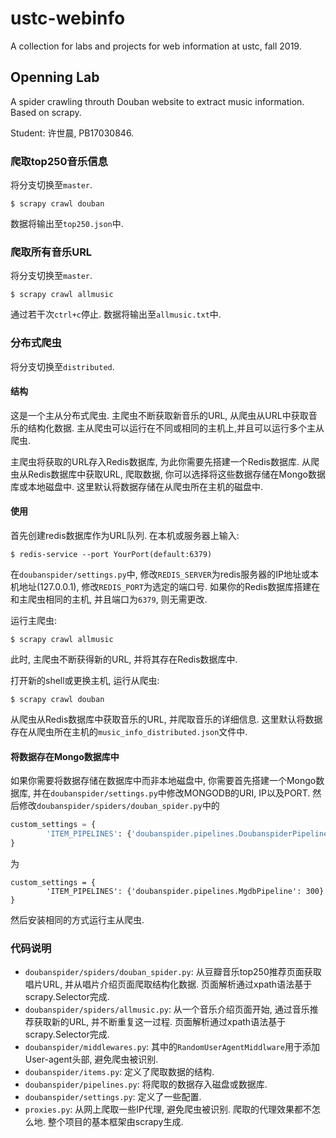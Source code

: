 # ustc-webinfo
A collection for labs and projects for web information at ustc, fall 2019.
## Openning Lab
A spider crawling throuth Douban website to extract music information. Based on scrapy.

Student: 许世晨, PB17030846.

### 爬取top250音乐信息
将分支切换至`master`.
```shell
$ scrapy crawl douban
```
数据将输出至`top250.json`中.
### 爬取所有音乐URL
将分支切换至`master`.
```shell
$ scrapy crawl allmusic
```
通过若干次`ctrl+c`停止.
数据将输出至`allmusic.txt`中.
### 分布式爬虫

将分支切换至`distributed`.

#### 结构

这是一个主从分布式爬虫. 主爬虫不断获取新音乐的URL, 从爬虫从URL中获取音乐的结构化数据. 主从爬虫可以运行在不同或相同的主机上,并且可以运行多个主从爬虫. 

主爬虫将获取的URL存入Redis数据库, 为此你需要先搭建一个Redis数据库. 从爬虫从Redis数据库中获取URL, 爬取数据,
你可以选择将这些数据存储在Mongo数据库或本地磁盘中. 这里默认将数据存储在从爬虫所在主机的磁盘中.

#### 使用
首先创建redis数据库作为URL队列. 在本机或服务器上输入:
```shell
$ redis-service --port YourPort(default:6379)
```
在`doubanspider/settings.py`中, 修改`REDIS_SERVER`为redis服务器的IP地址或本机地址(127.0.0.1), 修改`REDIS_PORT`为选定的端口号. 如果你的Redis数据库搭建在和主爬虫相同的主机, 并且端口为`6379`, 则无需更改.

运行主爬虫:
```shell
$ scrapy crawl allmusic
```
此时, 主爬虫不断获得新的URL, 并将其存在Redis数据库中.

打开新的shell或更换主机, 运行从爬虫:
```
$ scrapy crawl douban
```
从爬虫从Redis数据库中获取音乐的URL, 并爬取音乐的详细信息. 这里默认将数据存在从爬虫所在主机的`music_info_distributed.json`文件中.

#### 将数据存在Mongo数据库中
如果你需要将数据存储在数据库中而非本地磁盘中, 你需要首先搭建一个Mongo数据库, 并在`doubanspider/settings.py`中修改MONGODB的URI, IP以及PORT.
然后修改`doubanspider/spiders/douban_spider.py`中的
```python
custom_settings = {
        'ITEM_PIPELINES': {'doubanspider.pipelines.DoubanspiderPipeline': 300}
}
```
为
```
custom_settings = {
        'ITEM_PIPELINES': {'doubanspider.pipelines.MgdbPipeline': 300}
}
```
然后安装相同的方式运行主从爬虫.

### 代码说明

- `doubanspider/spiders/douban_spider.py`: 从豆瓣音乐top250推荐页面获取唱片URL, 并从唱片介绍页面爬取结构化数据.
页面解析通过xpath语法基于scrapy.Selector完成.
- `doubanspider/spiders/allmusic.py`: 从一个音乐介绍页面开始, 通过音乐推荐获取新的URL, 并不断重复这一过程. 
页面解析通过xpath语法基于scrapy.Selector完成.
- `doubanspider/middlewares.py`: 其中的`RandomUserAgentMiddlware`用于添加User-agent头部, 避免爬虫被识别.
- `doubanspider/items.py`: 定义了爬取数据的结构.
- `doubanspider/pipelines.py`: 将爬取的数据存入磁盘或数据库.
- `doubanspider/settings.py`: 定义了一些配置.
- `proxies.py`: 从网上爬取一些IP代理, 避免爬虫被识别. 爬取的代理效果都不怎么地.
整个项目的基本框架由scrapy生成.
